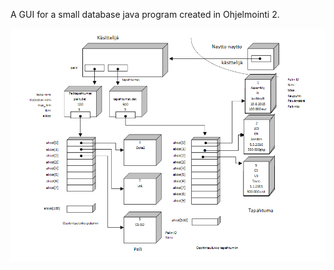 A GUI for a small database java program created in Ohjelmointi 2. 

![alt text](https://github.com/aasajuss/CodeExamples/blob/main/Java/model.png?raw=true)

